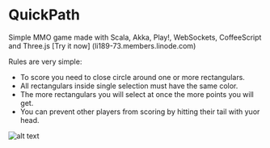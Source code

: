 QuickPath
=========

Simple MMO game made with Scala, Akka, Play!, WebSockets, CoffeeScript and Three.js
[Try it now] (li189-73.members.linode.com)

Rules are very simple:

- To score you need to close circle around one or more rectangulars.
- All rectangulars inside single selection must have the same color.
- The more rectangulars you will select at once the more points you will get.
- You can prevent other players from scoring by hitting their tail with yuor head. 

![alt text](http://oi49.tinypic.com/1icyoj.jpg "Gameplay")
